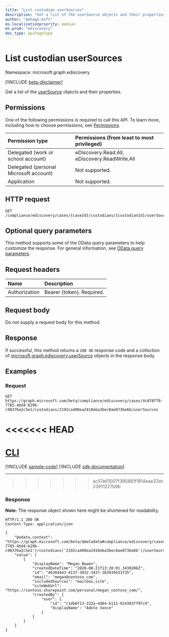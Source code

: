 ```yaml
---
title: "List custodian userSources"
description: "Get a list of the userSource objects and their properties."
author: "mahage-msft"
ms.localizationpriority: medium
ms.prod: "ediscovery"
doc_type: apiPageType
---
```


# List custodian userSources

Namespace: microsoft.graph.ediscovery

[!INCLUDE [beta-disclaimer](../../includes/beta-disclaimer.md)]

Get a list of the [userSource](../resources/ediscovery-usersource.md) objects and their properties.

## Permissions

One of the following permissions is required to call this API. To learn more, including how to choose permissions, see [Permissions](/graph/permissions-reference).

|Permission type|Permissions (from least to most privileged)|
|:---|:---|
|Delegated (work or school account)|eDiscovery.Read.All, eDiscovery.ReadWrite.All|
|Delegated (personal Microsoft account)|Not supported.|
|Application|Not supported.|

## HTTP request

<!-- {
  "blockType": "ignored"
}
-->

``` http
GET /compliance/ediscovery/cases/{caseId}/custodians/{custodianId}/userSources
```

## Optional query parameters

This method supports some of the OData query parameters to help customize the response. For general information, see [OData query parameters](/graph/query-parameters).

## Request headers

|Name|Description|
|:---|:---|
|Authorization|Bearer {token}. Required.|

## Request body

Do not supply a request body for this method.

## Response

If successful, this method returns a `200 OK` response code and a collection of [microsoft.graph.ediscovery.userSource](../resources/ediscovery-usersource.md) objects in the response body.

## Examples

### Request


<!-- {
  "blockType": "request",
  "name": "get_usersource_1"
}
-->

``` http
GET https://graph.microsoft.com/beta/compliance/ediscovery/cases/4c8f8f70-7785-4bd4-b296-c98376a2c5e1/custodians/2192ca408ea2410eba3bec8ae873be6b/userSources
```

<<<<<<< HEAD
=======
# [CLI](#tab/cli)
[!INCLUDE [sample-code](../includes/snippets/cli/get-usersource-1-cli-snippets.md)]
[!INCLUDE [sdk-documentation](../includes/snippets/snippets-sdk-documentation-link.md)]

---

>>>>>>> ac57e61007f395881f1814eae37dc23911227b9b
### Response

**Note:** The response object shown here might be shortened for readability.
<!-- {
  "blockType": "response",
  "truncated": true,
  "@odata.type": "Collection(microsoft.graph.ediscovery.userSource)"
}
-->

``` http
HTTP/1.1 200 OK
Content-Type: application/json

{
    "@odata.context": "https://graph.microsoft.com/beta/$metadata#compliance/ediscovery/cases('4c8f8f70-7785-4bd4-b296-c98376a2c5e1')/custodians('2192ca408ea2410eba3bec8ae873be6b')/userSources",
    "value": [
        {
            "displayName": "Megan Bowen",
            "createdDateTime": "2020-08-21T13:20:01.3430206Z",
            "id": "46384443-4137-3032-3437-363939433735",
            "email": "megan@contoso.com",
            "includedSources": "mailbox,site",
            "siteWebUrl": "https://contoso.sharepoint.com/personal/megan_contoso_com/",
            "createdBy": {
                "user": {
                    "id": "c1db6f13-332a-4d84-b111-914383ff9fc9",
                    "displayName": "Adele Vance"
                }
            }
        }
    ]
}
```
